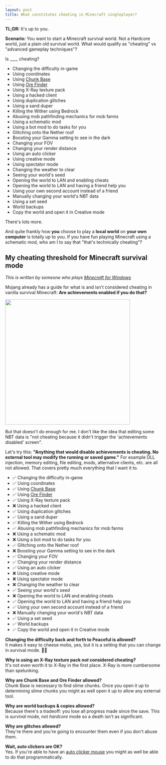 ```yaml
---
layout: post
title: What constitutes cheating in Minecraft singleplayer?
---
```


**TL;DR:** It's up to you.

**Scenario:** You want to start a Minecraft survival world. Not a Hardcore world, just a plain old survival world. What would qualify as "cheating" vs "advanced gameplay techniques"?

Is ____ cheating?

- Changing the difficulty in-game
- Using coordinates
- Using [Chunk Base](https://chunkbase.com/)
- Using [Ore Finder](https://www.orefinder.gg/)
- Using X-Ray texture pack
- Using a hacked client
- Using duplication glitches
- Using a sand duper
- Killing the Wither using Bedrock
- Abusing mob pathfinding mechanics for mob farms
- Using a schematic mod
- Using a bot mod to do tasks for you
- Glitching onto the Nether roof
- Boosting your Gamma setting to see in the dark
- Changing your FOV
- Changing your render distance
- Using an auto clicker
- Using creative mode
- Using spectator mode
- Changing the weather to clear
- Seeing your world's seed
- Opening the world to LAN and enabling cheats
- Opening the world to LAN and having a friend help you
- Using your own second account instead of a friend
- Manually changing your world's NBT data
- Using a set seed
- World backups
- Copy the world and open it in Creative mode

There's lots more.

And quite frankly how **you** choose to play a **local world** on **your own computer** is totally up to you. If you have fun playing Minecraft using a schematic mod, who am I to say that "that's technically cheating"?

## My cheating threshold for Minecraft survival mode

_This is written by someone who plays [Minecraft for Windows](https://www.xbox.com/en-US/games/store/minecraft-for-windows/9nblggh2jhxj)_

Mojang already has a guide for what is and isn't considered cheating in vanilla survival Minecraft: **Are achievements enabled if you do that?**

<img width=400 src="https://github.com/user-attachments/assets/95d9122f-2a07-423c-8cdf-13c6a65b1852">

But that doesn't do enough for me. I don't like the idea that editing some NBT data is "not cheating because it didn't trigger the 'achievements disabled' screen".

Let's try this: **"Anything that would disable achievements is cheating. No external tool may modify the running or saved game."** For example DLL injection, memory editing, file editing, mods, alternative clients, etc. are all not allowed. That covers pretty much everything that I want it to.

- ✅ Changing the difficulty in-game
- ✅ Using coordinates
- ✅ Using [Chunk Base](https://chunkbase.com/)
- ✅ Using [Ore Finder](https://www.orefinder.gg/)
- ✅ Using X-Ray texture pack
- ❌ Using a hacked client
- ✅ Using duplication glitches
- ✅ Using a sand duper
- ✅ Killing the Wither using Bedrock
- ✅ Abusing mob pathfinding mechanics for mob farms
- ❌ Using a schematic mod
- ❌ Using a bot mod to do tasks for you
- ✅ Glitching onto the Nether roof
- ❌ Boosting your Gamma setting to see in the dark
- ✅ Changing your FOV
- ✅ Changing your render distance
- ✅ Using an auto clicker
- ❌ Using creative mode
- ❌ Using spectator mode
- ❌ Changing the weather to clear
- ✅ Seeing your world's seed
- ❌ Opening the world to LAN and enabling cheats
- ✅ Opening the world to LAN and having a friend help you
- ✅ Using your own second account instead of a friend
- ❌ Manually changing your world's NBT data
- ✅ Using a set seed
- ✅ World backups
- ✅ Copy the world and open it in Creative mode

**Changing the difficulty back and forth to Peaceful is allowed?** \
 It makes it easy to cheese mobs, yes, but it is a setting that you can change in survival mode. 🤷‍♀️

**Why is using an X-Ray texture pack _not_ considered cheating?** \
It's not even worth it to X-Ray in the first place. X-Ray is more cumbersome than spelunking.

**Why are Chunk Base and Ore Finder allowed?** \
Chunk Base is necessary to find slime chunks. Once you open it up to determining slime chunks you might as well open it up to allow any external tool.

**Why are world backups & copies allowed?** \
Because there's a tradeoff: you lose all progress made since the save. This is _survival_ mode, not _hardcore_ mode so a death isn't as significant.

**Why are glitches allowed?** \
They're there and you're going to encounter them even if you don't abuse them.

**Wait, auto clickers are OK?** \
Yes. If you're able to have an [auto clicker mouse](https://www.amazon.com/auto-clicker-mouse/s?k=auto+clicker+mouse) you might as well be able to do that programmatically.
